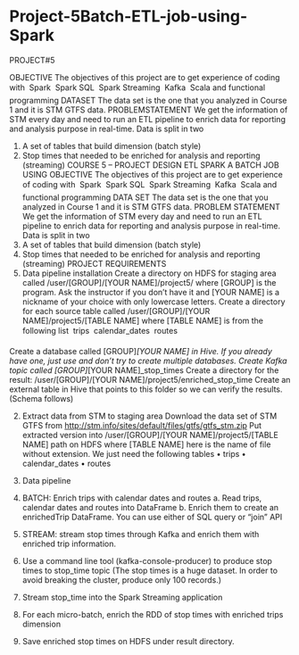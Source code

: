 # Project-5Batch-ETL-job-using-Spark
PROJECT#5

OBJECTIVE
The objectives of this project are to get experience of coding with

Spark

Spark SQL

Spark Streaming

Kafka

Scala and functional programming
DATASET
The data set is the one that you analyzed in Course 1 and it is STM GTFS data.
PROBLEMSTATEMENT
We get the information of STM every day and need to run an ETL pipeline to enrich data for reporting and
analysis purpose in real-time. Data is split in two
1. A set of tables that build dimension (batch style)
2. Stop times that needed to be enriched for analysis and reporting (streaming)
COURSE 5 – PROJECT
DESIGN
ETL
SPARK
A BATCH
JOB USING
OBJECTIVE
The objectives of this project are to get experience of coding with

Spark

Spark SQL

Spark Streaming

Kafka

Scala and functional programming
DATA
SET
The data set is the one that you analyzed in Course 1 and it is STM GTFS data.
PROBLEM
STATEMENT
We get the information of STM every day and need to run an ETL pipeline to enrich data for reporting and
analysis purpose in real-time. Data is split in two
1. A set of tables that build dimension (batch style)
2. Stop times that needed to be enriched for analysis and reporting (streaming)
PROJECT REQUIREMENTS
1. Data pipeline installation
Create a directory on HDFS for staging area called /user/[GROUP]/[YOUR NAME]/project5/ where
[GROUP] is the program. Ask the instructor if you don’t have it and [YOUR NAME] is a nickname of
your choice with only lowercase letters.
Create a directory for each source table called /user/[GROUP]/[YOUR NAME]/project5/[TABLE NAME]
where [TABLE NAME] is from the following list

trips

calendar_dates

routes

Create a database called [GROUP]_[YOUR NAME] in Hive. If you already have one, just use and don’t
try to create multiple databases.
Create Kafka topic called [GROUP]_[YOUR NAME]_stop_times
Create a directory for the result: /user/[GROUP]/[YOUR NAME]/project5/enriched_stop_time
Create an external table in Hive that points to this folder so we can verify the results. (Schema
follows)

2. Extract data from STM to staging area
Download the data set of STM GTFS from http://stm.info/sites/default/files/gtfs/gtfs_stm.zip
Put extracted version into /user/[GROUP]/[YOUR NAME]/project5/[TABLE NAME] path on HDFS
where [TABLE NAME] here is the name of file without extension.
We just need the following tables
• trips
• calendar_dates
• routes

3. Data pipeline
1. BATCH: Enrich trips with calendar dates and routes
a. Read trips, calendar dates and routes into DataFrame
b. Enrich them to create an enrichedTrip DataFrame. You can use either of SQL query or
“join” API

2. STREAM: stream stop times through Kafka and enrich them with enriched trip information.
3. Use a command line tool (kafka-console-producer) to produce stop times to stop_time topic
(The stop times is a huge dataset. In order to avoid breaking the cluster, produce only 100
records.)
4. Stream stop_time into the Spark Streaming application
5. For each micro-batch, enrich the RDD of stop times with enriched trips dimension
6. Save enriched stop times on HDFS under result directory.

